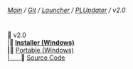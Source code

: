﻿###### [Main](https://pikakid98.github.io) / [Git](https://git-pikakid98.github.io) / [Launcher](https://git-pikakid98.github.io/launcher) / [PLUpdater](https://git-pikakid98.github.io/launcher/plupdater) / v2.0
<h1></h1>

📂 v2.0
\
|____📄 [Installer (Windows)](https://github.com/Git-Pikakid98/pikakid98-launcher-updater/releases/download/v2.0/PLUpdater.Installer.exe)
\
|____📄 [Portable (Windows)](https://github.com/Git-Pikakid98/pikakid98-launcher-updater/releases/download/v2.0/PLUpdater.7z)
\
|____📄 [Source Code](https://github.com/Git-Pikakid98/pikakid98-launcher-updater/archive/refs/tags/v2.0.zip)
